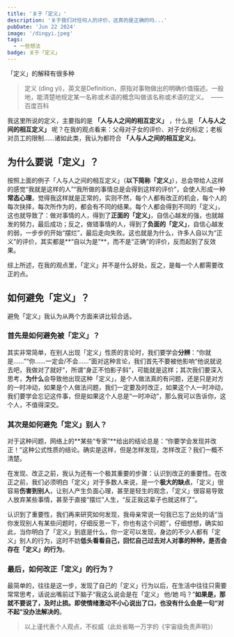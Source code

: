 ```yaml
---
title: '关于「定义」'
description: '关于我们对任何人的评价，这真的是正确的吗...'
pubDate: 'Jun 22 2024'
image: '/dingyi.jpeg'
tags:
  - 一些想法
badge: 关于「定义」
---
```


「定义」的解释有很多种

> 定义 (dìng yì)，英文是Definition，原指对事物做出的明确价值描述。一般地，能清楚地规定某一名称或术语的概念叫做该名称或术语的定义。  ——百度百科

我这里所说的定义，主要指的是 **「人与人之间的相互定义」** ，什么是 **「人与人之间的相互定义」** 呢？在我的观点看来：父母对子女的评价、对子女的标定；老板对员工的限制……诸如此类，我认为都符合 **「人与人之间的相互定义」**。

## 为什么要说「定义」？

按照上面的例子「人与人之间的相互定义」（**以下简称「定义」**），总会带给人这样的感觉“我就是这样的人”“我所做的事情总是会得到这样的评价”，会使人形成一种**常态心理**，觉得我这样就是正常的，实则不然，每个人都有改正的机会，每个人的每次抉择，每次所作为的，都会有不同的结果。每个人都会得到不同的「定义」，这也就导致了：做对事情的人，得到了**正面的「定义」**，自信心越发的强，也就越发的努力，最后成功；反之，做错事情的人，得到了**负面的「定义」**，自信心越发的弱，一步步的开始“摆烂”，最后走向失败。这也就是为什么，许多人自以为“正义”的评价，其实都是**“自以为是”**，而不是“正确”的评价，反而起到了反效果。

综上所述，在我的观点里，「定义」并不是什么好处，反之，是每一个人都需要改正的点。

## 如何避免「定义」？

避免「定义」我认为从两个方面来讲比较合适。

### 首先是如何避免被「定义」？

其实非常简单，在别人出现「定义」性质的言论时，我们要学会**分辨**：“你就是……”“你……一定会/不会……”面对这种言论，我们首先不要被他影响“他说就说去吧，我做对了就好”，所谓“身正不怕影子斜”，可能就是这样；其次我们要深入思考，**为什么**会导致他出现这种「定义」，是个人做法真的有问题，还是只是对方的一时冲动，如果是个人做法问题，我们一定要及时改正，如果这个人一时冲动，我们要学会忘记这件事，但是如果这个人总是“一时冲动”，那么我可以告诉你，这个人，不值得深交。

### 其次是如何避免「定义」别人？

对于这种问题，网络上的**某些“专家”**给出的结论总是：“你要学会发现并改正！”这种公式性质的结论。确实是这样，但是怎样发现，怎样改正？我们一概不清楚。

在发现、改正之前，我认为还有一个极其重要的步骤：认识到改正的重要性。在改正之前，我们必须明白「定义」对于多数人来说，是一个**极大的缺点**，「定义」很容易**伤害到别人**，让别人产生负面心理，甚至是轻生的观念，「定义」很容易导致人放弃某些事情，甚至于直接“摆烂”人生，“反正我这辈子也就这样了”。

认识到了重要性，我们再来研究如何发现，我母亲常说一句我已忘了出处的话“当你发现别人有某些问题时，仔细反思一下，你也有这个问题”，仔细想想，确实如此，当你明白了「定义」到底是什么，你一定可以发现，身边的不少人都有「定义」别人的行为，这时不妨**低头看看自己，回忆自己过去对人对事的种种，是否会存在「定义」的行为**。

### 最后，如何改正「定义」的行为？

最简单的，往往是这一步，发现了自己的「定义」行为以后，在生活中往往只需要常常思考，话说出嘴前过下脑子“我这么说会是在「定义」 他/她 吗？”**如果是，那就不要说了，及时止损。即使情绪激动不小心说出了口，也没有什么会是一句“对不起”没办法解决的**。

> 以上谨代表个人观点，不权威（此处省略一万字的《宇宙级免责声明》）